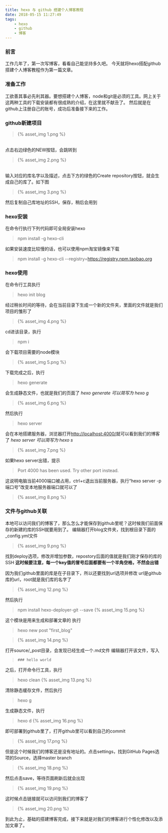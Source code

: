 ```yaml
---
title: hexo 与 github 搭建个人博客教程
date: 2018-05-15 11:27:49
tags:
    - hexo
    - github
    - 博客
---
```


### 前言

工作几年了，第一次写博客，看看自己能坚持多久吧。
今天就将hexo搭配github搭建个人博客教程作为第一篇文章。
<!-- more -->

### 准备工作
工欲善其事必先利其器。要想搭建个人博客，node和git是必须的工具。网上关于这两种工具的下载安装都有很成熟的介绍，在这里就不献丑了。
然后就是在github上注册自己的账号，成功后准备接下来的工作。
### github新建项目
>{% asset_img 1.png %}

<br/>
点击右边绿色的NEW按钮，会跳转到
<br/>

>{% asset_img 2.png %}

<br/>
输入对应的库名字以及描述，点击下方的绿色的Create repository按钮，就会生成自己的库了。如下图
<br/>

>{% asset_img 3.png %}

然后复制自己库地址的SSH，保存，稍后会用到

### hexo安装
在命令行执行下列代码即可全局安装hexo

>npm install -g hexo-cli

如果安装速度比较慢的话，也可以使用npm淘宝镜像来下载

>npm install -g hexo-cli --registry=https://registry.npm.taobao.org

### hexo使用
在命令行工具执行

>hexo init blog

经过稍长时间的等待，会在当前目录下生成一个新的文件夹，里面的文件就是我们项目的雏形了

>{% asset_img 4.png %}

cd进该目录，执行

>npm i

会下载项目需要的node模块

>{% asset_img 5.png %}

下载完成之后，执行

>hexo generate

会生成静态文件，也就是我们的页面了
*hexo generate 可以简写为 hexo g*

>{% asset_img 6.png %}

然后执行

>hexo server

会在本地搭建服务器，浏览器打开[http://localhost:4000/](http://localhost:4000/)就可以看到我们的博客了
*hexo server 可以简写为 hexo s*

>{% asset_img 7.png %}

如果hexo server出错，提示

>Port 4000 has been used. Try other port instead.

这说明电脑当前4000端口被占用，ctrl+c退出当前服务器，执行“hexo server -p 端口号”改变本地服务器端口就可以了

>{% asset_img 8.png %}

### 文件与github关联

本地可以访问我们的博客了，那么怎么才能保存到github里呢？这时候我们前面保存的新建的库的SSH就要用到了。
编辑器打开blog文件夹，找到根目录下面的_config.yml文件

>{% asset_img 9.png %}

找到deploy选项，修改并增加参数，repostory后面的值就是我们刚才保存的库的SSH
**这时候要注意，每一个key值的冒号后面都要有一个半角空格，不然会出错**
<br/>

因为我们github里面的库是在子目录下，所以还要找到url选项并修改
url是github库的url，root就是我们库的名字了

>{% asset_img 12.png %}

然后执行

>npm install hexo-deployer-git --save
>{% asset_img 15.png %}

这个模块是用来生成和部署文章的
执行

>hexo new post "first_blog"

>{% asset_img 14.png %}

打开source/_post目录，会发现已经生成一个.md文件
编辑器打开该文件，写入

>`### hello world`

之后，打开命令行工具，执行

>hexo clean
>{% asset_img 13.png %}

清除静态缓存文件，然后执行

>hexo g

生成静态文件，执行

>hexo d
>{% asset_img 16.png %}

即可部署到github里了，打开github里可以看到自己的commit

>{% asset_img 17.png %}

但是这个时候我们的博客还是没有地址的。点击settings，找到GitHub Pages选项的Source，选择master branch

>{% asset_img 18.png %}

然后点击save，等待页面刷新后就会出现

>{% asset_img 19.png %}

这时候点击链接就可以访问到我们的博客了

>{% asset_img 20.png %}

到此为止，基础的搭建博客完成，接下来就是对我们的博客进行个性化修改以及添加文章了。
